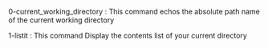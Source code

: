 
0-current_working_directory : This command echos the absolute path name of the current working directory

1-listit                    : This command Display the contents list of your current directory
